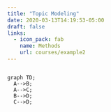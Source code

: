 ```yaml
---
title: "Topic Modeling"
date: 2020-03-13T14:19:53-05:00
draft: false
links:
  - icon_pack: fab
    name: Methods
    url: courses/example2
---
```


```mermaid 

graph TD;
  A-->B;   
  A-->C; 
  B-->D;
  C-->D;
```
